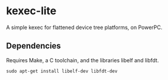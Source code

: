 kexec-lite
==========

A simple kexec for flattened device tree platforms, on PowerPC.

Dependencies
------------

Requires Make, a C toolchain, and the libraries libelf and libfdt.

```sudo apt-get install libelf-dev libfdt-dev```
